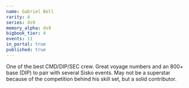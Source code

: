 ```yaml
---
name: Gabriel Bell
rarity: 4
series: ds9
memory_alpha: ds9
bigbook_tier: 4
events: 11
in_portal: true
published: true
---
```


One of the best CMD/DIP/SEC crew. Great voyage numbers and an 800+ base (DIP) to pair with several Sisko events. May not be a superstar because of the competition behind his skill set, but a solid contributor.
